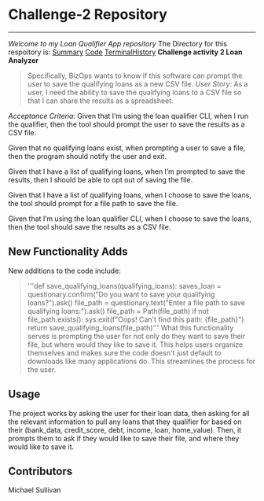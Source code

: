# Challenge-2 Repository
---
*Welcome to my Loan Qualifier App repository*
The Directory for this respoitory is:
[Summary](https://github.com/mimisull/Challenge-2/blob/main/README.md)
[Code](https://github.com/mimisull/Challenge-2/blob/main/app.py)
[TerminalHistory](https://github.com/mimisull/Challenge-2/blob/main/terminal_history.txt)
**Challenge activity 2 Loan Analyzer**
> Specifically, BizOps wants to know if this software can prompt the user to save the qualifying loans as a new CSV file.
*User Story*:
As a user, I need the ability to save the qualifying loans to a CSV file so that I can share the results as a spreadsheet.

*Acceptance Criteria*:
Given that I’m using the loan qualifier CLI, when I run the qualifier, then the tool should prompt the user to save the results as a CSV file.

Given that no qualifying loans exist, when prompting a user to save a file, then the program should notify the user and exit.

Given that I have a list of qualifying loans, when I’m prompted to save the results, then I should be able to opt out of saving the file.

Given that I have a list of qualifying loans, when I choose to save the loans, the tool should prompt for a file path to save the file.

Given that I’m using the loan qualifier CLI, when I choose to save the loans, then the tool should save the results as a CSV file.

## New Functionality Adds
New additions to the code include:
>'''def save_qualifying_loans(qualifying_loans):
    saves_loan = questionary.confirm("Do you want to save your qualifying loans?").ask()
    file_path = questionary.text("Enter a file path to save qualifying loans:").ask()
    file_path = Path(file_path)
    if not file_path.exists():
        sys.exit(f"Oops! Can't find this path: {file_path}")
    return save_qualifying_loans(file_path)'''
What this functionality serves is prompting the user for not only do they want to save their file, but where would they like to save it. This helps users organize themselves and makes sure the code doesn't just default to downloads like many applications do. This streamlines the process for the user.

## Usage
The project works by asking the user for their loan data, then asking for all the relevant information to pull any loans that they qualifier for based on their (bank_data, credit_score, debt, income, loan, home_value). Then, it prompts them to ask if they would like to save their file, and where they would like to save it.

## Contributors
Michael Sullivan
